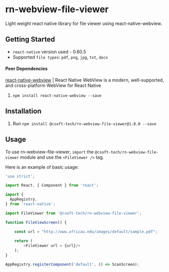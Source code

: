# rn-webview-file-viewer
Light weight react native library for file viewer using react-native-webview.

## Getting Started

- `react-native` version used - 0.60.5
- Supported `file types`: `pdf`, `png`, `jpg`, `txt`, `docx`

#### Peer Dependencies

[react-native-webview](https://www.npmjs.com/package/react-native-webview) | React Native WebView is a modern, well-supported, and cross-platform WebView for React Native

1. `npm install react-native-webview --save`

## Installation

1. Run `npm install @csoft-tech/rn-webview-file-viewer@1.0.0 --save`


## Usage

To use rn-webview-file-viewer, `import` the `@csoft-tech/rn-webview-file-viewer` module and use the `<FileViewer />` tag.

Here is an example of basic usage:

```js
'use strict';

import React, { Component } from 'react';

import {
  AppRegistry,
} from 'react-native';

import FileViewer from '@csoft-tech/rn-webview-file-viewer';

function FileViewScreen() {

    const url = "http://www.africau.edu/images/default/sample.pdf";
    
    return (
        <FileViewer url = {url}/>
    );
}

AppRegistry.registerComponent('default', () => ScanScreen);
```
